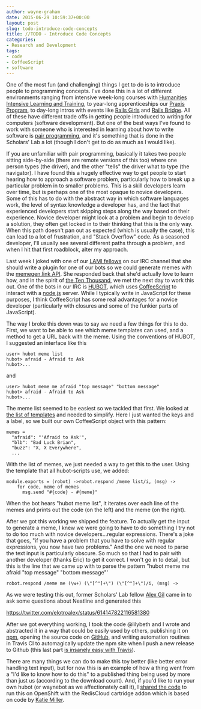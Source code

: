 ```yaml
---
author: wayne-graham
date: 2015-06-29 10:59:37+00:00
layout: post
slug: todo-introduce-code-concepts
title: //TODO - Introduce Code Concepts
categories:
- Research and Development
tags:
- code
- CoffeeScript
- software
---
```


One of the most fun (and challenging) things I get to do is to introduce people to programming concepts. I've done this in a lot of different environments ranging from intensive week-long courses with [Humanities Intensive Learning and Training](http://www.dhtraining.org/hilt2015/), to year-long apprenticeships our [Praxis Program](http://praxis.scholarslab.org), to day-long intros with events like [Rails Girls](http://railsgirls.com/) and [Rails Bridge](http://www.railsbridge.org/). All of these have different trade offs in getting people introduced to writing for computers (software development). But one of the best ways I've found to work with someone who is interested in learning about how to write software is [pair programming](https://en.wikipedia.org/wiki/Pair_programming), and it's something that is done in the Scholars' Lab a lot (though I don't get to do as much as I would like).

If you are unfamiliar with pair programming, basically it takes two people sitting side-by-side (there are remote versions of this too) where one person types (the driver), and the other "tells" the driver what to type (the navigator). I have found this a hugely effective way to get people to start hearing how to approach a software problem, particularly how to break up a particular problem in to smaller problems. This is a skill developers learn over time, but is perhaps one of the most opaque to novice developers. Some of this has to do with the abstract way in which software languages work, the level of syntax knowledge a developer has, and the fact that experienced developers start skipping steps along the way based on their experience. Novice developer might look at a problem and begin to develop a solution, they often get locked in to their thinking that this is the only way. When this path doesn't pan out as expected (which is usually the case), this can lead to a lot of frustration, and "Stack Overflow" code. As a seasoned developer, I'll usually see several different paths through a problem, and when I hit that first roadblock, alter my approach.

Last week I joked with one of our [LAMI fellows](http://www.theleadershipalliance.org/Programs/SummerResearch/MellonInitiative/tabid/371/Default.aspx) on our IRC channel that she should write a plugin for one of our bots so we could generate memes with the [memegen.link API](http://memegen.link/). She responded back that she'd actually love to learn how, and in the spirit of [the Ten Thousand](https://xkcd.com/1053/), we met the next day to work this out. One of the bots in our IRC is [HUBOT](https://hubot.github.com/), which uses [CoffeeScript](http://coffeescript.org/) to interact with a [node.js](https://nodejs.org/) server. While I typically write in JavaScript for these purposes, I think CoffeeScript has some real advantages for a novice developer (particularly with closures and some of the funkier parts of JavaScript).

The way I broke this down was to say we need a few things for this to do. First, we want to be able to see which meme templates can used, and a method to get a URL back with the meme. Using the conventions of HUBOT, I suggested an interface like this

```
user> hubot meme list
hubot> afraid - Afraid to Ask
hubot>...
```

and

```
user> hubot meme me afraid "top message" "bottom message"
hubot> afraid - Afraid to Ask
hubot>...
```

The meme list seemed to be easiest so we tackled that first. We looked at [the list of templates](http://memegen.link/templates/) and needed to simplify. Here I just wanted the keys and a label, so we built our own CoffeeScript object with this pattern:

```
memes =
  "afraid": "'Afraid to Ask'",
  "blb": "Bad Luck Brian",
  "buzz": "X, X Everywhere",
  ...
```

With the list of memes, we just needed a way to get this to the user. Using the template that all hubot-scripts use, we added:

```
module.exports = (robot) ->robot.respond /meme list/i, (msg) ->
    for code, meme of memes
      msg.send "#{code} - #{meme}"
```

When the bot hears "hubot meme list", it iterates over each line of the memes and prints out the code (on the left) and the meme (on the right).

After we got this working we shipped the feature. To actually get the input to generate a meme, I knew we were going to have to do something I try not to do too much with novice developers...regular expressions. There's a joke that goes, "if you have a problem that you have to solve with regular expressions, you now have two problems." And the one we need to parse the text input is particularly obscure. So much so that I had to pair with another developer (thanks Eric) to get it correct. I won't go in to detail, but this is the line that we came up with to parse the pattern "hubot meme me afraid "top message" "bottom message"'

```
robot.respond /meme me (\w+) (\"[^"]+\") (\"[^"]+\")/i, (msg) ->
```

As we were testing this out, former Scholars' Lab fellow [Alex Gil](https://twitter.com/elotroalex) came in to ask some questions about Neatline and generated this

https://twitter.com/elotroalex/status/614147822116581380

After we got everything working, I took the code @lilybeth and I wrote and abstracted it in a way that could be easily used by others, publishing it on [npm](https://www.npmjs.com/package/hubot-memes), opening the source code on [GitHub](https://github.com/waynegraham/hubot-memes), and writing automation routines in Travis CI to automagically update the npm site when I push a new release to Github (this last part [is insanely easy with Travis](https://github.com/waynegraham/hubot-memes/blob/master/.travis.yml#L6-L13)).

There are many things we can do to make this toy better (like better error handling text input), but for now this is an example of how a thing went from a "I'd like to know how to do this" to a published thing being used by more than just us (according to the download count). And, if you'd like to run your own hubot (or waynebot as we affectionately call it), I [shared the code](https://github.com/waynegraham/waynebot-openshift) to run this on OpenShift with the RedisCloud cartridge addon which is based on code by [Katie Miller](https://github.com/codemiller/hubot-openshift).
